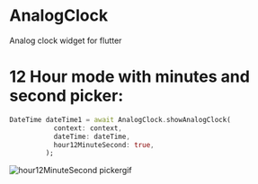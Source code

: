 # AnalogClock
 Analog clock widget for flutter
 
 # 12 Hour mode with minutes and second picker:
 
 ```dart
 DateTime dateTime1 = await AnalogClock.showAnalogClock(
            context: context,
            dateTime: dateTime,
            hour12MinuteSecond: true,
          );

```

![hour12MinuteSecond pickergif](https://user-images.githubusercontent.com/5731057/130365512-25eb91e3-54ef-4e76-8186-efaeda0424fb.gif)

